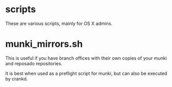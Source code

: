scripts
=======
These are various scripts, mainly for OS X admins.

munki_mirrors.sh
=======
This is useful if you have branch offices with their own copies of your munki and reposado repositories.

It is best when used as a preflight script for munki, but can also be executed by crankd.